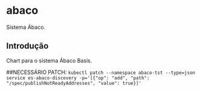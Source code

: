 # abaco

Sistema Ábaco.

## Introdução

Chart para o sistema Ábaco Basis.

##NECESSÁRIO PATCH:
`kubectl patch --namespace abaco-tst --type=json service es-abaco-discovery -p='[{"op": "add", "path": "/spec/publishNotReadyAddresses", "value": true}]'`